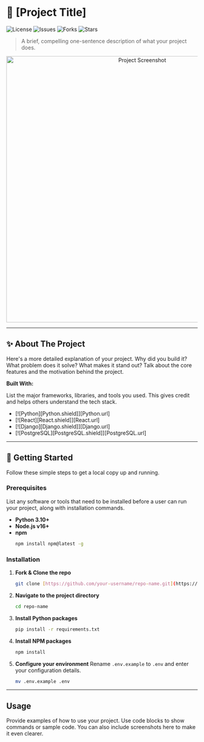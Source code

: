 # 🚀 [Project Title]

![License](https://img.shields.io/github/license/your-username/repo-name?style=for-the-badge)
![Issues](https://img.shields.io/github/issues/your-username/repo-name?style=for-the-badge)
![Forks](https://img.shields.io/github/forks/your-username/repo-name?style=for-the-badge)
![Stars](https://img.shields.io/github/stars/your-username/repo-name?style=for-the-badge)

> A brief, compelling one-sentence description of what your project does.

<div align="center">
  <img src="https://via.placeholder.com/700x350.png?text=Your+Project+Screenshot" alt="Project Screenshot" width="700">
</div>

---

## ✨ About The Project

Here's a more detailed explanation of your project. Why did you build it? What problem does it solve? What makes it stand out? Talk about the core features and the motivation behind the project.

**Built With:**

List the major frameworks, libraries, and tools you used. This gives credit and helps others understand the tech stack.

* [![Python][Python.shield]][Python.url]
* [![React][React.shield]][React.url]
* [![Django][Django.shield]][Django.url]
* [![PostgreSQL][PostgreSQL.shield]][PostgreSQL.url]

---

## 🏁 Getting Started

Follow these simple steps to get a local copy up and running.

### Prerequisites

List any software or tools that need to be installed before a user can run your project, along with installation commands.

* **Python 3.10+**
* **Node.js v16+**
* **npm**
    ```sh
    npm install npm@latest -g
    ```

### Installation

1.  **Fork & Clone the repo**
    ```sh
    git clone [https://github.com/your-username/repo-name.git](https://github.com/your-username/repo-name.git)
    ```
2.  **Navigate to the project directory**
    ```sh
    cd repo-name
    ```
3.  **Install Python packages**
    ```sh
    pip install -r requirements.txt
    ```
4.  **Install NPM packages**
    ```sh
    npm install
    ```
5.  **Configure your environment**
    Rename `.env.example` to `.env` and enter your configuration details.
    ```sh
    mv .env.example .env
    ```

---

## Usage

Provide examples of how to use your project. Use code blocks to show commands or sample code. You can also include screenshots here to make it even clearer.
